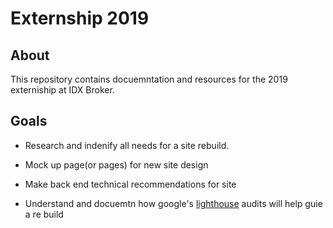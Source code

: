 # Externship 2019


## About

This repository contains docuemntation and resources for the 2019 externiship at IDX Broker. 

## Goals

* Research and indenify all needs for a site rebuild.

* Mock up page(or pages) for new site design

* Make back end technical recommendations for site

* Understand and docuemtn how google's [lighthouse](https://developers.google.com/web/tools/lighthouse/) audits will help guie a re build


